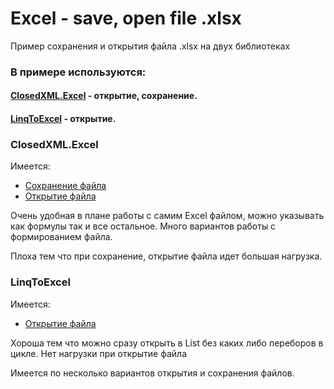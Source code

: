 # Excel - save, open file .xlsx

Пример сохранения и открытия файла .xlsx на двух библиотеках

### В примере используются:
#### [ClosedXML.Excel](https://github.com/odi1n/Excel-Save-Open#closedxmlexcel) - открытие, сохранение.
#### [LinqToExcel](https://github.com/odi1n/Excel-Save-Open#closedxmlexcel) - открытие.

### ClosedXML.Excel
Имеется:
* [Сохранение файла](https://github.com/odi1n/Excel-Save-Open/blob/d7499043fd6225d0752b5d91bdf0c29261b4589a/Test%20Excel/Program.cs#L157)
* [Открытие файла](https://github.com/odi1n/Excel-Save-Open/blob/d7499043fd6225d0752b5d91bdf0c29261b4589a/Test%20Excel/Program.cs#L101)

Очень удобная в плане работы с самим Excel файлом, можно указывать как формулы так и все остальное. Много вариантов работы с формированием файла.

Плоха тем что при сохранение, открытие файла идет большая нагрузка.

### LinqToExcel
Имеется:
* [Открытие файла](https://github.com/odi1n/Excel-Save-Open/blob/d7499043fd6225d0752b5d91bdf0c29261b4589a/Test%20Excel/Program.cs#L79)

Хороша тем что можно сразу открыть в List без каких либо переборов в цикле. Нет нагрузки при открытие файла

Имеется по несколько вариантов открытия и сохранения файлов.
